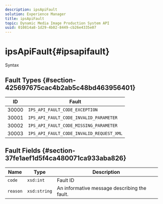 ```yaml
---
description: ipsApiFault
solution: Experience Manager
title: ipsApiFault
topic: Dynamic Media Image Production System API
uuid: 010814a8-1d29-4b02-8449-cb26e4335e07
---
```


# ipsApiFault{#ipsapifault}

 Syntax 

## Fault Types {#section-425697675cac4b2ab5c48bd463956401}

|  ID  | Fault  |
|---|---|
|  30000  | `IPS_API_FAULT_CODE_EXCEPTION`  |
|  30001  | `IPS_API_FAULT_CODE_INVALID_PARAMETER`  |
|  30002  | `IPS_API_FAULT_CODE_MISSING_PARAMETER`  |
|  30003  | `IPS_API_FAULT_CODE_INVALID_REQUEST_XML`  |

## Fault Fields {#section-37fe1aef1d5f4ca480071ca933aba826}

|  Name  | Type  | Description  |
|---|---|---|
|  `code`  | `xsd:int`  | Fault ID  |
|  `reason`  | `xsd:string`  | An informative message describing the fault.  |

